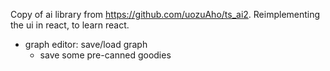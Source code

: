 Copy of ai library from https://github.com/uozuAho/ts_ai2. Reimplementing the ui in react, to learn
react.

- graph editor: save/load graph
    - save some pre-canned goodies